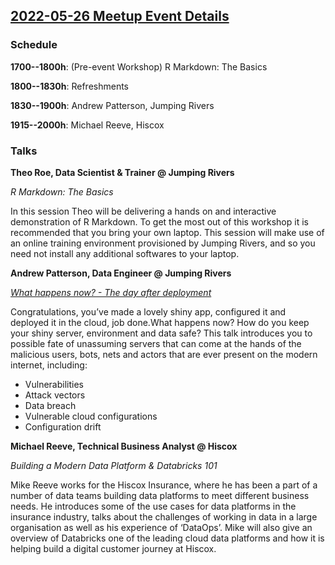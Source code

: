 ## [2022-05-26 Meetup Event Details](https://www.meetup.com/newcastle-upon-tyne-data-science-meetup/events/281350842/)

### Schedule

**1700--1800h**: (Pre-event Workshop) R Markdown: The Basics

**1800--1830h**: Refreshments

**1830--1900h**: Andrew Patterson, Jumping Rivers

**1915--2000h**: Michael Reeve, Hiscox

### Talks

**Theo Roe, Data Scientist & Trainer @ Jumping Rivers**

_R Markdown: The Basics_

In this session Theo will be delivering a hands on and interactive
demonstration of R Markdown. To get the most out of this workshop it is
recommended that you bring your own laptop. This session will make use of an
online training environment provisioned by Jumping Rivers, and so you need not
install any additional softwares to your laptop.

**Andrew Patterson, Data Engineer @ Jumping Rivers**

[_What happens now? - The day after deployment_](./2022-05-26-shiny-in-production-what-happens-now.pdf)

Congratulations, you’ve made a lovely shiny app, configured it and deployed it
in the cloud, job done.What happens now? How do you keep your shiny server,
environment and data safe? This talk introduces you to possible fate of
unassuming servers that can come at the hands of the malicious users, bots,
nets and actors that are ever present on the modern internet, including:

- Vulnerabilities
- Attack vectors
- Data breach
- Vulnerable cloud configurations
- Configuration drift

**Michael Reeve, Technical Business Analyst @ Hiscox**

_Building a Modern Data Platform & Databricks 101_

Mike Reeve works for the Hiscox Insurance, where he has been a part of a number
of data teams building data platforms to meet different business needs. He
introduces some of the use cases for data platforms in the insurance industry,
talks about the challenges of working in data in a large organisation as well
as his experience of ‘DataOps’. Mike will also give an overview of Databricks
one of the leading cloud data platforms and how it is helping build a digital
customer journey at Hiscox.
